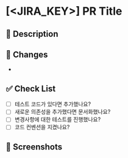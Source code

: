 # [<JIRA_KEY>] PR Title

## 📝 Description
<!-- PR에 대한 설명을 작성해주세요 -->


## 📌 Changes
<!-- 변경사항들을 리스트로 작성해주세요 -->
- 

## ✅ Check List
- [ ] 테스트 코드가 있다면 추가했나요?
- [ ] 새로운 의존성을 추가했다면 문서화했나요?
- [ ] 변경사항에 대한 테스트를 진행했나요?
- [ ] 코드 컨벤션을 지켰나요?

## 📸 Screenshots
<!-- UI 변경사항이 있다면 스크린샷을 첨부해주세요 -->


<!-- 
아래 내용은 자동으로 채워집니다. 수정하지 마세요.
브랜치명이 'feature/PROJ-123-description' 형식이라면,
PR 생성 시 자동으로 [PROJ-123]이 제목에 추가됩니다.
-->
<script>
window.addEventListener('DOMContentLoaded', (event) => {
    const branchName = document.querySelector('.commit-ref').textContent;
    const jiraKey = branchName.match(/(?:feature|bugfix)\/([A-Z]+-\d+)/)?.[1];
    if (jiraKey) {
        const titleInput = document.getElementById('pull_request_title');
        if (!titleInput.value.includes(jiraKey)) {
            titleInput.value = `[${jiraKey}] ${titleInput.value}`;
        }
    }
});
</script>